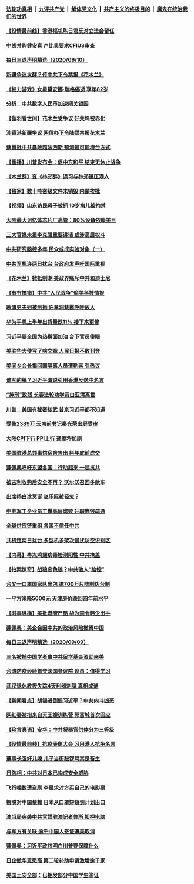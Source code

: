 ####  [法轮功真相](../../../../basic/blob/master/README.md?t=09110902) &nbsp;|&nbsp; [九评共产党](../../../../9ping.md/blob/master/README.md?t=09110902) &nbsp;|&nbsp; [解体党文化](../../../../jtdwh.md/blob/master/README.md?t=09110902)  &nbsp;|&nbsp; [共产主义的终极目的](../../../../gczydzjmd.md/blob/master/README.md?t=09110902) &nbsp;|&nbsp; [魔鬼在统治我们的世界](../../../../mgztzwmdsj.md/blob/master/README.md?t=09110902) 

#### [【役情最前线】香港枢机陈日君反对立法会留任](../pages/nsc413/n12395225.md?t=09110902) 

#### [中资并购健安喜 卢比奥要求CFIUS审查](../pages/nsc413/n12395166.md?t=09110902) 

#### [每日三退声明精选（2020/09/10）](../pages/nsc413/n12395498.md?t=09110902) 

#### [新疆争议发酵？传中共下令禁报《花木兰》](../pages/nsc413/n12395006.md?t=09110902) 

#### [《权力游戏》女星黛安娜·瑞格癌逝 享年82岁](../pages/nsc413/n12395276.md?t=09110902) 

#### [分析：中共数字人民币加速闭关锁国](../pages/nsc413/n12395155.md?t=09110902) 

#### [【薇羽看世间】花木兰受争议  好莱坞被赤化](../pages/nsc413/n12395279.md?t=09110902) 

#### [涉香港新疆争议 网信办下令陆媒禁报花木兰](../pages/nsc413/n12395128.md?t=09110902) 

#### [蔡霞批中共暴政超法西斯 预测最可能垮台方式](../pages/nsc413/n12395012.md?t=09110902) 

#### [【重播】川普发布会：促中东和平 结束无休止战争](../pages/nsc413/n12395073.md?t=09110902) 

#### [《木兰辞》变《林郑辞》讽习与林郑镇压港人](../pages/nsc413/n12395117.md?t=09110902) 

#### [【独家】数十吨密级文件未销毁 内蒙挨批](../pages/nsc413/n12392720.md?t=09110902) 

#### [【视频】山东访民母子被抓 10岁病儿被拘禁](../pages/nsc413/n12394997.md?t=09110902) 

#### [大陆最大记忆体芯片厂高管：80%设备依赖美日](../pages/nsc413/n12394959.md?t=09110902) 

#### [三大官媒未报李克强重要讲话 或涉高层权斗](../pages/nsc413/n12394620.md?t=09110902) 

#### [中共研究脑控多年 民众或成实验对象（一）](../pages/nsc413/n12394922.md?t=09110902) 

#### [中共军机连两日扰台 台政府发声吁国际重视](../pages/nsc413/n12394944.md?t=09110902) 

#### [《花木兰》掀抵制潮 美政界痛斥中共和迪士尼](../pages/nsc413/n12394966.md?t=09110902) 

#### [【有冇搞错】中共“人民战争”偷美科技情报](../pages/nsc413/n12394755.md?t=09110902) 

#### [耿潇男夫妇被刑拘 许章润蔡霞呼吁放人](../pages/nsc413/n12394832.md?t=09110902) 

#### [华为手机上半年出货量跌11% 接下来更惨](../pages/nsc413/n12394644.md?t=09110902) 

#### [习近平要全国为热擀面加油 台下官员傻眼](../pages/nsc413/n12394675.md?t=09110902) 

#### [美驻华大使写了啥文章 人民日报不敢刊登](../pages/nsc413/n12394754.md?t=09110902) 

#### [美同乡会长揭回国隔离人员遭勒索 引热议](../pages/nsc413/n12394607.md?t=09110902) 

#### [谁写的稿？习近平演说引用香港反送中名言](../pages/nsc413/n12394566.md?t=09110902) 

#### [“抻刑”致残 长春法轮功学员白亚清离世](../pages/nsc413/n12391462.md?t=09110902) 

#### [川普：美国有秘密核武 普京习近平都不知道](../pages/nsc413/n12394255.md?t=09110902) 

#### [受贿2389万 云南前书记秦光荣出庭受审](../pages/nsc413/n12394089.md?t=09110902) 

#### [大陆CPI下行 PPI上行 通缩将加剧](../pages/nsc413/n12394043.md?t=09110902) 

#### [美国驻港总领事馆宿舍售出 料年底前成交](../pages/nsc413/n12393930.md?t=09110902) 

#### [蓬佩奥呼吁东盟各国：行动起来 一起抗共](../pages/nsc413/n12394610.md?t=09110902) 

#### [被吉利收购后安全不再？ 沃尔沃召回多款车](../pages/nsc413/n12393438.md?t=09110902) 

#### [出席杨白冰冥诞 赵乐际被轻忽？](../pages/nsc413/n12393465.md?t=09110902) 

#### [中共军工企业员工爆高层腐败 升职靠钱疏通](../pages/nsc413/n12392458.md?t=09110902) 

#### [全球供应链重组 各国不信任中共](../pages/nsc413/n12393119.md?t=09110902) 

#### [共机连两日扰台 多型机多架次侵扰防空识别区](../pages/nsc413/n12393650.md?t=09110902) 

#### [【内幕】粤冻鸡翅病毒检测阳性 中共掩盖](../pages/nsc413/n12386612.md?t=09110902) 

#### [【拍案惊奇】战狼变色狼？中共骇人“脑控”](../pages/nsc413/n12393023.md?t=09110902) 

#### [台又一口罩国家队出包 逾700万片陆制伪台制](../pages/nsc413/n12393262.md?t=09110902) 

#### [一平方米降5000元 天津房价跌回四年前水平](../pages/nsc413/n12392847.md?t=09110902) 

#### [【时事纵横】美批港府严酷 华为禁令韩企出手](../pages/nsc413/n12392242.md?t=09110902) 


#### [蓬佩奥：美企会因中共的政治风险撤离中国](../pages/nsc413/n12393110.md?t=09110902) 

#### [每日三退声明精选（2020/09/09）](../pages/nsc413/n12393267.md?t=09110902) 

#### [三名被捕中国学者由中共留学基金资助来美](../pages/nsc413/n12392476.md?t=09110902) 

#### [台湾防疫经验首登法国参议院 议员：值得学习](../pages/nsc413/n12393049.md?t=09110902) 

#### [武汉退休教授失踪4天利器刺腿  真相成谜](../pages/nsc413/n12389970.md?t=09110902) 

#### [【新闻看点】胡锡进倒逼习近平？中共内斗凶恶](../pages/nsc413/n12392473.md?t=09110902) 

#### [网红妻被指来自天王嫂训练营 郭富城首次回应](../pages/nsc413/n12392623.md?t=09110902) 

#### [【珍言真语】安华：中共将器官供体分为三等级](../pages/nsc413/n12390272.md?t=09110902) 

#### [【役情最前线】抗疫表彰大会 习用港人抗争名言](../pages/nsc413/n12392396.md?t=09110902) 

#### [董事长强奸儿媳 儿子当街敲锣骂其是畜生](../pages/nsc413/n12392703.md?t=09110902) 

#### [日防相：中共对日本已构成安全威胁](../pages/nsc413/n12392657.md?t=09110902) 

#### [飞行哩数遭盗刷 李晨求对方买自己的电影票](../pages/nsc413/n12392385.md?t=09110902) 

#### [摆脱对中国依赖 日本从口罩短缺到计划出口](../pages/nsc413/n12392582.md?t=09110902) 

#### [澳当局突袭中共官媒驻澳记者住所 扣押电脑](../pages/nsc413/n12392526.md?t=09110902) 

#### [与军方有关联 逾千中国人签证遭美取消](../pages/nsc413/n12392625.md?t=09110902) 

#### [蓬佩奥：习近平政权明白川普要保障什么](../pages/nsc413/n12392497.md?t=09110902) 

#### [日企撤华意愿高 第二轮补助申请激增逾千家](../pages/nsc413/n12392241.md?t=09110902) 

#### [美国土安全部：已拒发部分中国学生签证](../pages/nsc413/n12392382.md?t=09110902) 

